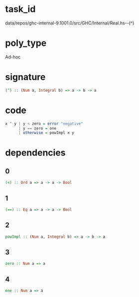 
# task_id
data/repos/ghc-internal-9.1001.0/src/GHC/Internal/Real.hs--(^)

# poly_type
Ad-hoc

# signature
```haskell
(^) :: (Num a, Integral b) => a -> b -> a
```   

# code
```haskell
x ^ y | y < zero = error "negative"
      | y == zero = one
      | otherwise = powImpl x y
```

# dependencies
## 0
```haskell
(<) :: Ord a => a -> a -> Bool
```
## 1
```haskell
(==) :: Eq a => a -> a -> Bool
```
## 2
```haskell
powImpl :: (Num a, Integral b) => a -> b -> a
```
## 3
```haskell
zero :: Num a => a
```
## 4
```haskell
one :: Num a => a
```